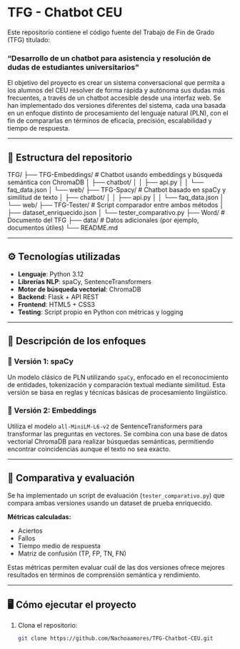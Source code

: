 # TFG - Chatbot CEU

Este repositorio contiene el código fuente del Trabajo de Fin de Grado (TFG) titulado:

### “Desarrollo de un chatbot para asistencia y resolución de dudas de estudiantes universitarios”

El objetivo del proyecto es crear un sistema conversacional que permita a los alumnos del CEU resolver de forma rápida y autónoma sus dudas más frecuentes, a través de un chatbot accesible desde una interfaz web. Se han implementado dos versiones diferentes del sistema, cada una basada en un enfoque distinto de procesamiento del lenguaje natural (PLN), con el fin de compararlas en términos de eficacia, precisión, escalabilidad y tiempo de respuesta.

---

## 📁 Estructura del repositorio

TFG/
├── TFG-Embeddings/ # Chatbot usando embeddings y búsqueda semántica con ChromaDB
│ ├── chatbot/
│ │ ├── api.py
│ │ └── faq_data.json
│ └── web/
├── TFG-Spacy/ # Chatbot basado en spaCy y similitud de texto
│ ├── chatbot/
│ │ ├── api.py
│ │ └── faq_data.json
│ └── web/
├── TFG-Tester/ # Script comparador entre ambos métodos
│ ├── dataset_enriquecido.json
│ └── tester_comparativo.py
├── Word/ # Documento del TFG
├── data/ # Datos adicionales (por ejemplo, documentos útiles)
└── README.md

---

## ⚙️ Tecnologías utilizadas

- **Lenguaje**: Python 3.12
- **Librerías NLP**: spaCy, SentenceTransformers
- **Motor de búsqueda vectorial**: ChromaDB
- **Backend**: Flask + API REST
- **Frontend**: HTML5 + CSS3
- **Testing**: Script propio en Python con métricas y logging

---

## 🧠 Descripción de los enfoques

### 🔹 Versión 1: spaCy
Un modelo clásico de PLN utilizando `spaCy`, enfocado en el reconocimiento de entidades, tokenización y comparación textual mediante similitud. Esta versión se basa en reglas y técnicas básicas de procesamiento lingüístico.

### 🔸 Versión 2: Embeddings
Utiliza el modelo `all-MiniLM-L6-v2` de SentenceTransformers para transformar las preguntas en vectores. Se combina con una base de datos vectorial ChromaDB para realizar búsquedas semánticas, permitiendo encontrar coincidencias aunque el texto no sea exacto.

---

## 🧪 Comparativa y evaluación

Se ha implementado un script de evaluación (`tester_comparativo.py`) que compara ambas versiones usando un dataset de prueba enriquecido.

**Métricas calculadas:**
- Aciertos
- Fallos
- Tiempo medio de respuesta
- Matriz de confusión (TP, FP, TN, FN)

Estas métricas permiten evaluar cuál de las dos versiones ofrece mejores resultados en términos de comprensión semántica y rendimiento.

---

## 🖥️ Cómo ejecutar el proyecto

1. Clona el repositorio:
   ```bash
   git clone https://github.com/Nachoaamores/TFG-Chatbot-CEU.git
